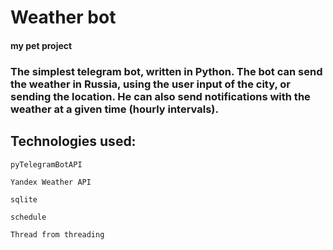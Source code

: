 # Weather bot
#### my pet project

### The simplest telegram bot, written in Python. The bot can send the weather in Russia, using the user input of the city, or sending the location. He can also send notifications with the weather at a given time (hourly intervals).

## Technologies used:
```
pyTelegramBotAPI

Yandex Weather API

sqlite

schedule

Thread from threading
```

